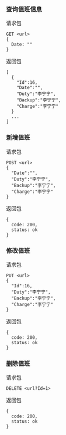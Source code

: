 ### 查询值班信息
请求包
```
GET <url>
{
  Date: ""
}
```
返回包
```
[
  {
    "Id":16,
    "Date":"",
    "Duty":"李宁宁",
    "Backup":"李宁宁",
    "Charge":"李宁宁"
  }
  ...
]
```
### 新增值班
请求包
```
POST <url>
{
  "Date":"",
  "Duty":"李宁宁",
  "Backup":"李宁宁",
  "Charge":"李宁宁"
}
```
返回包
```
{
  code: 200,
  status: ok
}
```
### 修改值班
请求包
```
PUT <url>
{
  "Id":16,
  "Duty":"李宁宁",
  "Backup":"李宁宁",
  "Charge":"李宁宁"
}
```
返回包
```
{
  code: 200,
  status: ok
}
```

### 删除值班
请求包
```
DELETE <url?Id=1>
```
返回包
```
{
  code: 200,
  status: ok
}
```
